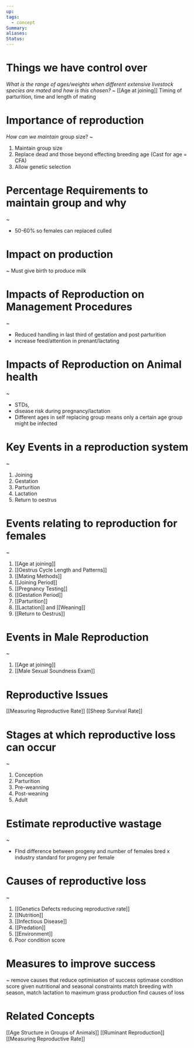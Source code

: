 ```yaml
---
up: 
tags:
  - concept
Summary: 
aliases: 
Status:
---
```

# Things we have control over
*What is the range of ages/weights when different extensive livestock species are mated and how is this chosen?*
~
[[Age at joining]]
Timing of parturition, time and length of mating

# Importance of reproduction
*How can we maintain* group size?
~
1. Maintain group size
2. Replace dead and those beyond effecting breeding age (Cast for age = CFA)
3. Allow genetic selection

# Percentage Requirements to maintain group and why
~
- 50-60% so females can replaced culled

# Impact on production 
~
Must give birth to produce milk


# Impacts of Reproduction on Management Procedures
~
- Reduced handling in last third of gestation and post parturition
- increase feed/attention in prenant/lactating

# Impacts of Reproduction on Animal health
~
- STDs, 
- disease risk during pregnancy/lactation
- Different ages in self replacing group means only a certain age group might be infected

# Key Events in a reproduction system
~
1. Joining
2. Gestation
3. Parturition
4. Lactation
5. Return to oestrus

# Events relating to reproduction for females
~
1. [[Age at joining]]
2. [[Oestrus Cycle Length and Patterns]]
3. [[Mating Methods]]
4. [[Joining Period]]
5. [[Pregnancy Testing]]
6. [[Gestation Period]]
7. [[Parturition]]
8. [[Lactation]] and [[Weaning]]
9. [[Return to Oestrus]]

# Events in Male Reproduction
~
1. [[Age at joining]]
2. [[Male Sexual Soundness Exam]]


# Reproductive Issues

[[Measuring Reproductive Rate]]
[[Sheep Survival Rate]]

# Stages at which reproductive loss can occur
~
1. Conception
2. Parturition
3. Pre-weanning
4. Post-weaning
5. Adult

# Estimate reproductive wastage
~
- FInd difference between progeny and number of females bred x industry standard for progeny per female
# Causes of reproductive loss
~
1. [[Genetics Defects reducing reproductive rate]]
2. [[Nutrition]]
3. [[Infectious Disease]]
4. [[Predation]]
5. [[Environment]]
6. Poor condition score

# Measures to improve success
~ 
remove causes that reduce optimisation of success
optimase condition score given nutritional and seasonal constraints
match breeding with season, match lactation to maximum grass production
find causes of loss
# Related Concepts
[[Age Structure in Groups of Animals]]
[[Ruminant Reproduction]]
[[Measuring Reproductive Rate]]


